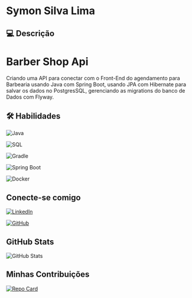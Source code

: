 # Symon Silva Lima


## 💻 Descrição
# Barber Shop Api
Criando uma API para conectar com o Front-End do agendamento para Barbearia usando Java com Spring Boot, usando JPA com Hibernate para salvar os dados no PostgresSQL, gerenciando as migrations do banco de Dados com Flyway.

## 🛠️ Habilidades

![Java](https://img.shields.io/badge/Java-000?style=for-the-badge&logo=java&logoColor)

![SQL](https://img.shields.io/badge/SQL-000?style=for-the-badge&logo=sql&logoColor)

![Gradle](https://img.shields.io/badge/Gradle-000?style=for-the-badge&logo=gradle&logoColor)

![Spring Boot](https://img.shields.io/badge/SpringBoot-000?style=for-the-badge&logo=springboot&logoColor)

![Docker](https://img.shields.io/badge/Docker-000?style=for-the-badge&logo=docker&logoColor)


## Conecte-se comigo

[![LinkedIn](https://img.shields.io/badge/LinkedIn-0077B5?style=for-the-badge&logo=linkedin&logoColor=white)](https://www.linkedin.com/in/symonsilvalima/)

[![GitHub](https://img.shields.io/badge/GitHub-100000?style=for-the-badge&logo=github&logoColor=white)](https://github.com/SymonSL7)

## GitHub Stats

![GitHub Stats](https://github-readme-stats.vercel.app/api?username=SymonSL7&theme=transparent&bg_color=000&border_color=30A3DC&show_icons=true&icon_color=30A3DC&title_color=E94D5F&text_color=FFF)


## Minhas Contribuições

[![Repo Card](https://github-readme-stats.vercel.app/api/pin/?username=SymonSL7&repo=dio-lab-open-source&bg_color=000&border_color=30A3DC&show_icons=true&icon_color=30A3DC&title_color=E94D5F&text_color=FFF)](https://github.com/SymonSL7/dio-lab-open-source)
